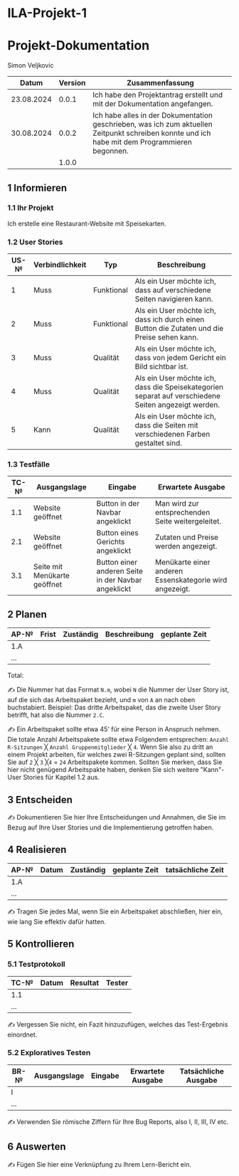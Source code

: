 # ILA-Projekt-1

# Projekt-Dokumentation

Simon Veljkovic

| Datum | Version | Zusammenfassung                                              |
| ----- | ------- | ------------------------------------------------------------ |
| 23.08.2024 | 0.0.1 | Ich habe den Projektantrag erstellt und mit der Dokumentation angefangen. |
| 30.08.2024 | 0.0.2 | Ich habe alles in der Dokumentation geschrieben, was ich zum aktuellen Zeitpunkt schreiben konnte und ich habe mit dem Programmieren begonnen. |                                                         |
|       | 1.0.0   |                                                              |

## 1 Informieren

### 1.1 Ihr Projekt

Ich erstelle eine Restaurant-Website mit Speisekarten.

### 1.2 User Stories

| US-№ | Verbindlichkeit | Typ  | Beschreibung                       |
| ---- | --------------- | ---- | ---------------------------------- |
| 1    | Muss            | Funktional | Als ein User möchte ich, dass auf verschiedene Seiten navigieren kann. |
| 2    | Muss            | Funktional | Als ein User möchte ich, dass ich durch einen Button die Zutaten und die Preise sehen kann. |
| 3    | Muss            | Qualität   | Als ein User möchte ich, dass von jedem Gericht ein Bild sichtbar ist. |
| 4    | Muss            | Qualität   | Als ein User möchte ich, dass die Speisekategorien separat auf verschiedene Seiten angezeigt werden. |
| 5    | Kann            | Qualität   | Als ein User möchte ich, dass die Seiten mit verschiedenen Farben gestaltet sind. |


### 1.3 Testfälle

| TC-№ | Ausgangslage | Eingabe | Erwartete Ausgabe |
| ---- | ------------ | ------- | ----------------- |
| 1.1  | Website geöffnet | Button in der Navbar angeklickt | Man wird zur entsprechenden Seite weitergeleitet. |
| 2.1  | Website geöffnet | Button eines Gerichts angeklickt | Zutaten und Preise werden angezeigt. |
| 3.1  | Seite mit Menükarte geöffnet | Button einer anderen Seite in der Navbar angeklickt | Menükarte einer anderen Essenskategorie wird angezeigt. |



## 2 Planen

| AP-№ | Frist | Zuständig | Beschreibung | geplante Zeit |
| ---- | ----- | --------- | ------------ | ------------- |
| 1.A  |       |           |              |               |
| ...  |       |           |              |               |

Total: 

✍️ Die Nummer hat das Format `N.m`, wobei `N` die Nummer der User Story ist, auf die sich das Arbeitspaket bezieht, und `m` von `A` an nach oben buchstabiert. Beispiel: Das dritte Arbeitspaket, das die zweite User Story betrifft, hat also die Nummer `2.C`.

✍️ Ein Arbeitspaket sollte etwa 45' für eine Person in Anspruch nehmen. Die totale Anzahl Arbeitspakete sollte etwa Folgendem entsprechen: `Anzahl R-Sitzungen` ╳ `Anzahl Gruppenmitglieder` ╳ `4`. Wenn Sie also zu dritt an einem Projekt arbeiten, für welches zwei R-Sitzungen geplant sind, sollten Sie auf `2` ╳ `3` ╳`4` = `24` Arbeitspakete kommen. Sollten Sie merken, dass Sie hier nicht genügend Arbeitspakte haben, denken Sie sich weitere "Kann"-User Stories für Kapitel 1.2 aus.

## 3 Entscheiden

✍️ Dokumentieren Sie hier Ihre Entscheidungen und Annahmen, die Sie im Bezug auf Ihre User Stories und die Implementierung getroffen haben.

## 4 Realisieren

| AP-№ | Datum | Zuständig | geplante Zeit | tatsächliche Zeit |
| ---- | ----- | --------- | ------------- | ----------------- |
| 1.A  |       |           |               |                   |
| ...  |       |           |               |                   |

✍️ Tragen Sie jedes Mal, wenn Sie ein Arbeitspaket abschließen, hier ein, wie lang Sie effektiv dafür hatten.

## 5 Kontrollieren

### 5.1 Testprotokoll

| TC-№ | Datum | Resultat | Tester |
| ---- | ----- | -------- | ------ |
| 1.1  |       |          |        |
| ...  |       |          |        |

✍️ Vergessen Sie nicht, ein Fazit hinzuzufügen, welches das Test-Ergebnis einordnet.

### 5.2 Exploratives Testen

| BR-№ | Ausgangslage | Eingabe | Erwartete Ausgabe | Tatsächliche Ausgabe |
| ---- | ------------ | ------- | ----------------- | -------------------- |
| I    |              |         |                   |                      |
| ...  |              |         |                   |                      |

✍️ Verwenden Sie römische Ziffern für Ihre Bug Reports, also I, II, III, IV etc.

## 6 Auswerten

✍️ Fügen Sie hier eine Verknüpfung zu Ihrem Lern-Bericht ein.
